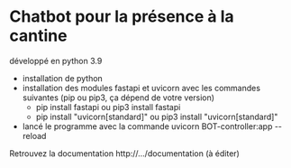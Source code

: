 # Chatbot pour la présence à la cantine
développé en python 3.9

* installation de python
* installation des modules fastapi et uvicorn avec les commandes suivantes (pip ou pip3, ça dépend de votre version)
  * pip install fastapi ou pip3 install fastapi
  * pip install "uvicorn[standard]" ou pip3 install "uvicorn[standard]"
* lancé le programme avec la commande uvicorn BOT-controller:app -- reload


Retrouvez la documentation http://.../documentation (à éditer)
